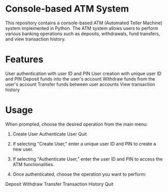 # Console-based ATM System
This repository contains a console-based ATM (Automated Teller Machine) system implemented in Python. The ATM system allows users to perform various banking operations such as deposits, withdrawals, fund transfers, and view transaction history.

# Features
User authentication with user ID and PIN
User creation with unique user ID and PIN
Deposit funds into the user's account
Withdraw funds from the user's account
Transfer funds between user accounts
View transaction history

# Usage
When prompted, choose the desired operation from the main menu:

1. Create User
Authenticate User
Quit
2. If selecting "Create User," enter a unique user ID and PIN to create a new user.

3. If selecting "Authenticate User," enter the user ID and PIN to access the ATM functionalities.

4. Once authenticated, choose the operation you want to perform:

Deposit
Withdraw
Transfer
Transaction History
Quit
